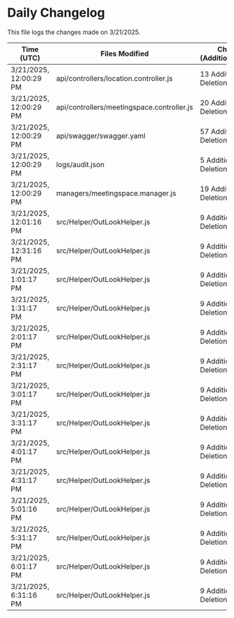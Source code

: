 # Daily Changelog

This file logs the changes made on 3/21/2025.

| Time (UTC)             | Files Modified                    | Changes (Addition/Deletion) |
|------------------------|-----------------------------------|-----------------------------|
| 3/21/2025, 12:00:29 PM | api/controllers/location.controller.js | 13 Additions & 0 Deletions |
| 3/21/2025, 12:00:29 PM | api/controllers/meetingspace.controller.js | 20 Additions & 0 Deletions |
| 3/21/2025, 12:00:29 PM | api/swagger/swagger.yaml | 57 Additions & 0 Deletions |
| 3/21/2025, 12:00:29 PM | logs/audit.json | 5 Additions & 5 Deletions |
| 3/21/2025, 12:00:29 PM | managers/meetingspace.manager.js | 19 Additions & 1 Deletions |
| 3/21/2025, 12:01:16 PM | src/Helper/OutLookHelper.js | 9 Additions & 9 Deletions|
| 3/21/2025, 12:31:16 PM | src/Helper/OutLookHelper.js | 9 Additions & 9 Deletions|
| 3/21/2025, 1:01:17 PM | src/Helper/OutLookHelper.js | 9 Additions & 9 Deletions|
| 3/21/2025, 1:31:17 PM | src/Helper/OutLookHelper.js | 9 Additions & 9 Deletions|
| 3/21/2025, 2:01:17 PM | src/Helper/OutLookHelper.js | 9 Additions & 9 Deletions|
| 3/21/2025, 2:31:17 PM | src/Helper/OutLookHelper.js | 9 Additions & 9 Deletions|
| 3/21/2025, 3:01:17 PM | src/Helper/OutLookHelper.js | 9 Additions & 9 Deletions|
| 3/21/2025, 3:31:17 PM | src/Helper/OutLookHelper.js | 9 Additions & 9 Deletions|
| 3/21/2025, 4:01:17 PM | src/Helper/OutLookHelper.js | 9 Additions & 9 Deletions|
| 3/21/2025, 4:31:17 PM | src/Helper/OutLookHelper.js | 9 Additions & 9 Deletions|
| 3/21/2025, 5:01:16 PM | src/Helper/OutLookHelper.js | 9 Additions & 9 Deletions|
| 3/21/2025, 5:31:17 PM | src/Helper/OutLookHelper.js | 9 Additions & 9 Deletions|
| 3/21/2025, 6:01:17 PM | src/Helper/OutLookHelper.js | 9 Additions & 9 Deletions|
| 3/21/2025, 6:31:16 PM | src/Helper/OutLookHelper.js | 9 Additions & 9 Deletions|

